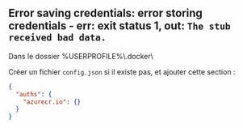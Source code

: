 ## Error saving credentials: error storing credentials - err: exit status 1, out: `The stub received bad data.`

Dans le dossier %USERPROFILE%\\.docker\

Créer un fichier `config.json` si il existe pas, et ajouter cette section :

```json
{
  "auths": {
    "azurecr.io": {}
  }
}
```
